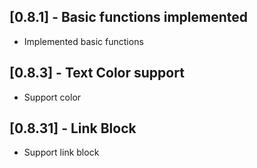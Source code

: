 <!-- @format -->

## [0.8.1] - Basic functions implemented

- Implemented basic functions

## [0.8.3] - Text Color support

- Support color

## [0.8.31] - Link Block

- Support link block
